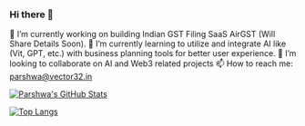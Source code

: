 ### Hi there 👋

<!--
**ParshwaS/ParshwaS** is a ✨ _special_ ✨ repository because its `README.md` (this file) appears on your GitHub profile.

Here are some ideas to get you started:
-->
🔭 I’m currently working on building Indian GST Filing SaaS AirGST (Will Share Details Soon).
🌱 I’m currently learning to utilize and integrate AI like (Vit, GPT, etc.) with business planning tools for better user experience.
👯 I’m looking to collaborate on AI and Web3 related projects
📫 How to reach me: [parshwa@vector32.in](mailto:parshwa@vector32.in)
<!-- - ⚡ Fun fact: -->

[![Parshwa's GitHub Stats](https://github-readme-stats.vercel.app/api?username=parshwas&count_private=true&show_icons=true&theme=tokyonight)](https://github.com/ParshwaS)

[![Top Langs](https://github-readme-stats.vercel.app/api/top-langs/?username=yash-2523&layout=compact&show_icons=true&theme=tokyonight)](https://github.com/ParshwaS)
